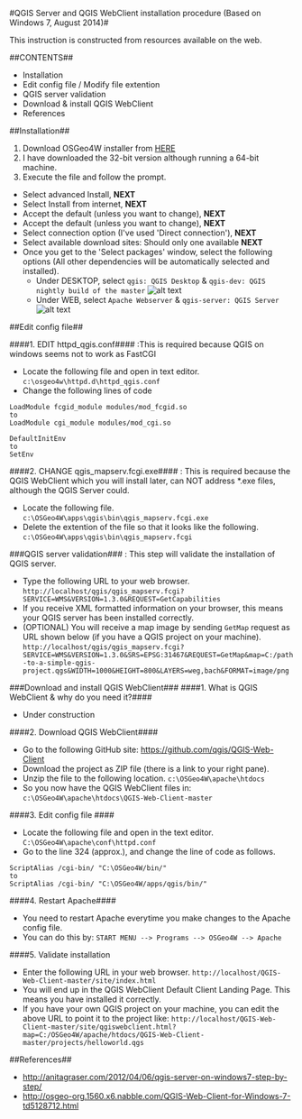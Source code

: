 #QGIS Server and QGIS WebClient installation procedure (Based on Windows 7, August 2014)#


This instruction is constructed from resources available on the web.

##CONTENTS##
* Installation
* Edit config file / Modify file extention
* QGIS server validation
* Download & install QGIS WebClient
* References

##Installation##

1. Download OSGeo4W installer from [HERE]
2. I have downloaded the 32-bit version although running a 64-bit machine.
3. Execute the file and follow the prompt.
  - Select advanced Install, **NEXT**
  - Select Install from internet, **NEXT**
  - Accept the default (unless you want to change), **NEXT**
  - Accept the default (unless you want to change), **NEXT**
  - Select connection option (I've used 'Direct connection'), **NEXT**
  - Select available download sites: Should only one available **NEXT**
  - Once you get to the 'Select packages' window, select the following options (All other dependencies will be automatically selected and installed).
    - Under DESKTOP, select `qgis: QGIS Desktop` & `qgis-dev: QGIS nightly build of the master`
    ![alt text](https://cloud.githubusercontent.com/assets/8164012/3790271/e8c9bb06-1af4-11e4-9ee7-fa122374970e.png)
    - Under WEB, select `Apache Webserver` & `qgis-server: QGIS Server`
    ![alt text](https://cloud.githubusercontent.com/assets/8164012/3790272/eaf76838-1af4-11e4-9e37-f5f15b76eec8.png)

##Edit config file##

####1. EDIT httpd_qgis.conf####
:This is required because QGIS on windows seems not to work as FastCGI<br/>
  * Locate the following file and open in text editor.<br/>
    `c:\osgeo4w\httpd.d\httpd_qgis.conf`<br/>
  * Change the following lines of code<br/>
```
LoadModule fcgid_module modules/mod_fcgid.so
to
LoadModule cgi_module modules/mod_cgi.so
```
```
DefaultInitEnv
to
SetEnv
```

####2. CHANGE qgis_mapserv.fcgi.exe####
: This is required because the QGIS WebClient which you will install later, can NOT address *.exe files, although 	the QGIS Server could.<br/>
  * Locate the following file.<br/>
    `c:\OSGeo4W\apps\qgis\bin\qgis_mapserv.fcgi.exe`<br/>
  * Delete the extention of the file so that it looks like the following.<br/>
    `c:\OSGeo4W\apps\qgis\bin\qgis_mapserv.fcgi`

###QGIS server validation###
: This step will validate the installation of QGIS server.<br/>
  * Type the following URL to your web browser.<br/>
    `http://localhost/qgis/qgis_mapserv.fcgi?SERVICE=WMS&VERSION=1.3.0&REQUEST=GetCapabilities`
  * If you receive XML formatted information on your browser, this means your QGIS server has been installed correctly.<br/>
  * (OPTIONAL) You will receive a map image by sending `GetMap` request  as URL shown below (if you have a QGIS project on your machine).<br/>
    `http://localhost/qgis/qgis_mapserv.fcgi?SERVICE=WMS&VERSION=1.3.0&SRS=EPSG:31467&REQUEST=GetMap&map=C:/path-to-a-simple-qgis-project.qgs&WIDTH=1000&HEIGHT=800&LAYERS=weg,bach&FORMAT=image/png`
  
###Download and install QGIS WebClient###
####1. What is QGIS WebClient & why do you need it?####
  * Under construction

####2. Download QGIS WebClient####
  * Go to the following GitHub site: https://github.com/qgis/QGIS-Web-Client
  * Download the project as ZIP file (there is a link to your right pane).
  * Unzip the file to the following location.
    `c:\OSGeo4W\apache\htdocs`
  * So you now have the QGIS WebClient files in: <br/>
    `c:\OSGeo4W\apache\htdocs\QGIS-Web-Client-master`

####3. Edit config file ####
  * Locate the following file and open in the text editor.
    `C:\OSGeo4W\apache\conf\httpd.conf`
  * Go to the line 324 (approx.), and change the line of code as follows.
```
ScriptAlias /cgi-bin/ "C:\OSGeo4W/bin/"
to
ScriptAlias /cgi-bin/ "C:\OSGeo4W/apps/qgis/bin/"
```
####4. Restart Apache####
  * You need to restart Apache everytime you make changes to the Apache config file.
  * You can do this by:
    `START MENU --> Programs --> OSGeo4W --> Apache`

####5. Validate installation
  * Enter the following URL in your web browser.
    `http://localhost/QGIS-Web-Client-master/site/index.html`
  * You will end up in the QGIS WebClient Default Client Landing Page. This means you have installed it correctly.
  * If you have your own QGIS project on your machine, you can edit the above URL to point it to the project like:
    `http://localhost/QGIS-Web-Client-master/site/qgiswebclient.html?map=C:/OSGeo4W/apache/htdocs/QGIS-Web-Client-master/projects/helloworld.qgs`



##References##
  * http://anitagraser.com/2012/04/06/qgis-server-on-windows7-step-by-step/
  * http://osgeo-org.1560.x6.nabble.com/QGIS-Web-Client-for-Windows-7-td5128712.html


[HERE]:https://www.qgis.org/en/site/forusers/download.html
